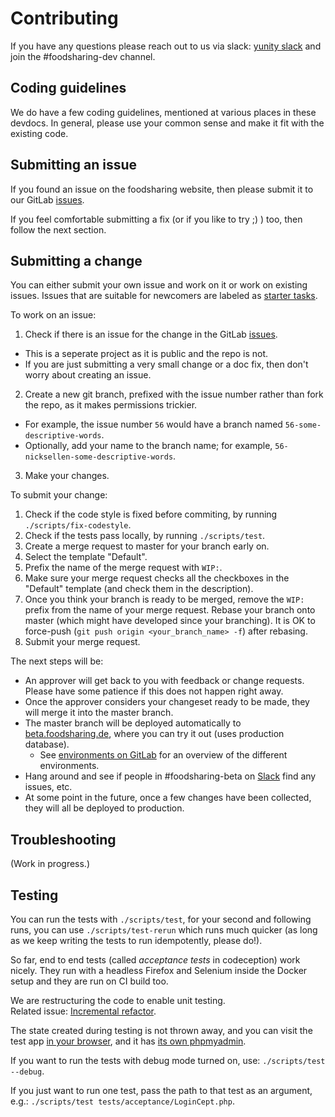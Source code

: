 # Contributing

If you have any questions please reach out to us via slack: [yunity slack](https://slackin.yunity.org/) and join the #foodsharing-dev channel.

## Coding guidelines

We do have a few coding guidelines, mentioned at various places in these devdocs.
In general, please use your common sense and make it fit with the existing code.

## Submitting an issue

If you found an issue on the foodsharing website, then please submit it to our GitLab [issues](https://gitlab.com/foodsharing-dev/foodsharing/issues).

If you feel comfortable submitting a fix (or if you like to try ;) ) too, then follow the next section.

## Submitting a change

You can either submit your own issue and work on it or work on existing issues. Issues that are suitable for newcomers are labeled as [starter tasks](https://gitlab.com/foodsharing-dev/foodsharing/issues?label_name%5B%5D=starter+task).

To work on an issue:

1. Check if there is an issue for the change in the GitLab [issues](https://gitlab.com/foodsharing-dev/foodsharing/issues).
  * This is a seperate project as it is public and the repo is not.
  * If you are just submitting a very small change or a doc fix, then don't worry about creating an issue.
2. Create a new git branch, prefixed with the issue number rather than fork the repo, as it makes permissions trickier.
  * For example, the issue number `56` would have a branch named `56-some-descriptive-words`.
  * Optionally, add your name to the branch name; for example, `56-nicksellen-some-descriptive-words`.
3. Make your changes.

To submit your change:

1. Check if the code style is fixed before commiting, by running `./scripts/fix-codestyle`.
2. Check if the tests pass locally, by running `./scripts/test`.
3. Create a merge request to master for your branch early on.
  1. Select the template "Default".
  2. Prefix the name of the merge request with `WIP:`.
4. Make sure your merge request checks all the checkboxes in the "Default" template (and check them in the description).
5. Once you think your branch is ready to be merged, remove the `WIP:` prefix from the name of your merge request. Rebase your branch onto master (which might have developed since your branching). It is OK to force-push (`git push origin <your_branch_name> -f`) after rebasing.
6. Submit your merge request.

The next steps will be:

* An approver will get back to you with feedback or change requests. Please have some patience if this does not happen right away.
* Once the approver considers your changeset ready to be made, they will merge it into the master branch.
* The master branch will be deployed automatically to [beta.foodsharing.de](https://beta.foodsharing.de), where you can try it out (uses production database).
  * See [environments on GitLab](https://gitlab.com/foodsharing-dev/foodsharing/environments) for an overview of the different environments.
* Hang around and see if people in #foodsharing-beta on [Slack](https://yunity.slack.com/) find any issues, etc.
* At some point in the future, once a few changes have been collected, they will all be deployed to production.

## Troubleshooting

(Work in progress.)

## Testing

You can run the tests with `./scripts/test`,
for your second and following runs, you can use `./scripts/test-rerun` which runs much quicker
(as long as we keep writing the tests to run idempotently, please do!).

So far, end to end tests (called _acceptance tests_ in codeception) work nicely.
They run with a headless Firefox and Selenium inside the Docker setup and they are run on CI build too.

We are restructuring the code to enable unit testing.  
Related issue: [Incremental refactor](https://gitlab.com/foodsharing-dev/foodsharing/issues/68).

The state created during testing is not thrown away, and you can visit the test app
[in your browser](http://localhost:28080/), and it has
[its own phpmyadmin](http://localhost:28081/).

If you want to run the tests with debug mode turned on, use: `./scripts/test --debug`.

If you just want to run one test, pass the path to that test as an argument,
e.g.: `./scripts/test tests/acceptance/LoginCept.php`.

